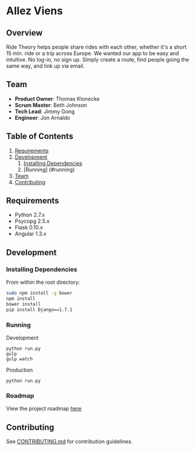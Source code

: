 # Allez Viens

## Overview
Ride Theory helps people share rides with each other, whether it's a short 15 min. ride or a trip across Europe.  We wanted our app to be easy and intuitive.  No log-in, no sign up.  Simply create a route, find people going the same way, and link up via email.  

## Team

  - __Product Owner__: Thomas Klonecke
  - __Scrum Master__: Beth Johnson
  - __Tech Lead__: Jimmy Gong
  - __Engineer__: Jon Arnaldo

## Table of Contents

1. [Requirements](#requirements)
1. [Development](#development)
    1. [Installing Dependencies](#installing-dependencies)
    2. [Running] (#running)
1. [Team](#team)
1. [Contributing](#contributing)

## Requirements

- Python 2.7.x
- Psycopg 2.5.x
- Flask 0.10.x
- Angular 1.3.x

## Development

### Installing Dependencies

From within the root directory:

```sh
sudo npm install -g bower
npm install
bower install
pip install Django==1.7.1
```

### Running
Development
```
python run.py
gulp 
gulp watch
```
Production
```
python run.py
```

### Roadmap

View the project roadmap [here](LINK_TO_PROJECT_ISSUES)


## Contributing

See [CONTRIBUTING.md](CONTRIBUTING.md) for contribution guidelines.
